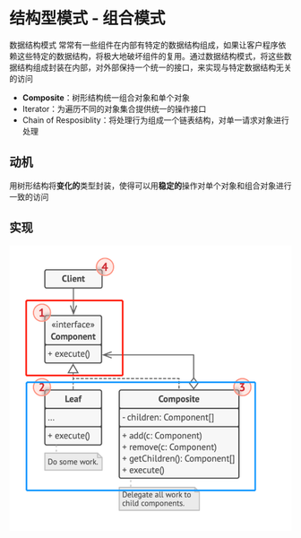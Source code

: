 # 结构型模式 - 组合模式
数据结构模式
常常有一些组件在内部有特定的数据结构组成，如果让客户程序依赖这些特定的数据结构，将极大地破坏组件的复用。通过数据结构模式，将这些数据结构组成封装在内部，对外部保持一个统一的接口，来实现与特定数据结构无关的访问
- **Composite**：树形结构统一组合对象和单个对象
- Iterator：为遍历不同的对象集合提供统一的操作接口
- Chain of Resposiblity：将处理行为组成一个链表结构，对单一请求对象进行处理
## 动机
用树形结构将**变化的**类型封装，使得可以用**稳定的**操作对单个对象和组合对象进行一致的访问
## 实现
![UML](pics/23_Composite_UML.png)